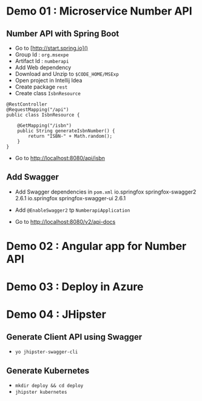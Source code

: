 # Demo 01 : Microservice Number API 

## Number API with Spring Boot

* Go to [http://start.spring.io]()
* Group Id : `org.msexpe`
* Artifact Id : `numberapi`
* Add Web dependency
* Download and Unzip to `$CODE_HOME/MSExp`
* Open project in Intellij Idea
* Create package `rest`
* Create class `IsbnResource`

```
@RestController
@RequestMapping("/api")
public class IsbnResource {
    
    @GetMapping("/isbn")
    public String generateIsbnNumber() {
        return "ISBN-" + Math.random();
    }
}
```

* Go to [http://localhost:8080/api/isbn]()

## Add Swagger

* Add Swagger dependencies in `pom.xml`
        <!-- Swagger -->
        <dependency>
            <groupId>io.springfox</groupId>
            <artifactId>springfox-swagger2</artifactId>
            <version>2.6.1</version>
        </dependency>
        <dependency>
            <groupId>io.springfox</groupId>
            <artifactId>springfox-swagger-ui</artifactId>
            <version>2.6.1</version>
        </dependency>

* Add `@EnableSwagger2` tp `NumberapiApplication`
* Go to [http://localhost:8080/v2/api-docs]()

# Demo 02 : Angular app for Number API 


# Demo 03 : Deploy in Azure 


# Demo 04 : JHipster

## Generate Client API using Swagger

* `yo jhipster-swagger-cli`


## Generate Kubernetes

* `mkdir deploy && cd deploy`
* `jhipster kubernetes`
